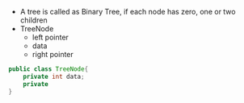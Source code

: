 - A tree is called as Binary Tree, if each node has zero, one or two children
- TreeNode
	- left pointer
	- data
	- right pointer
```Java
public class TreeNode{
	private int data;
	private 
}
```